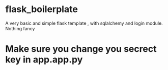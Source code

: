 # flask_boilerplate
A very basic and simple flask template , with sqlalchemy and login module. Nothing fancy

# Make sure you change you secrect key in app.app.py